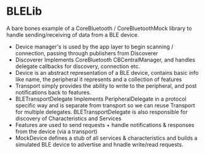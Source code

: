 
# BLELib

A bare bones example of a CoreBluetooth / CoreBluetoothMock library to handle sending/receiving of data from a BLE device.

- Device manager's is used by the app layer to begin scanning / connection, passing through publishers from Discoverer
- Discoverer Implements CoreBluetooth CBCentralManager, and handles delegate callbacks for discovery, connection etc.
- Device is an abstract representation of a BLE device, contains basic info like name, the peripheral it represents and a collection of features
- Transport simply provides the ability to write to the peripheral, and post notifications back to features.
- BLETransportDelegate Implements PeripheralDelegate in a protocol specific way and is separate from transport so we can reuse Transport for multiple delegates. BLETransportDelegate is also responsible for discovery of Characteristics and Services 
- Features are used to send requests + handle notifications & responses from the device (via a transport)
- MockDevice defines a stub of all services & characteristics and builds a simulated BLE device to advertise and hnadle write/read requests.




